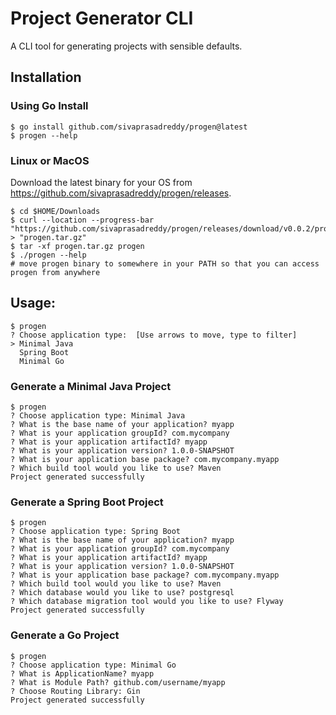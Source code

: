 # Project Generator CLI
A CLI tool for generating projects with sensible defaults.

## Installation

### Using Go Install

```shell
$ go install github.com/sivaprasadreddy/progen@latest
$ progen --help
```

### Linux or MacOS
Download the latest binary for your OS from https://github.com/sivaprasadreddy/progen/releases.

```shell
$ cd $HOME/Downloads
$ curl --location --progress-bar "https://github.com/sivaprasadreddy/progen/releases/download/v0.0.2/progen_Darwin_arm64.tar.gz" > "progen.tar.gz"
$ tar -xf progen.tar.gz progen
$ ./progen --help
# move progen binary to somewhere in your PATH so that you can access progen from anywhere 
```

## Usage:

```shell
$ progen
? Choose application type:  [Use arrows to move, type to filter]
> Minimal Java
  Spring Boot
  Minimal Go
```

### Generate a Minimal Java Project

```shell
$ progen
? Choose application type: Minimal Java
? What is the base name of your application? myapp
? What is your application groupId? com.mycompany
? What is your application artifactId? myapp
? What is your application version? 1.0.0-SNAPSHOT
? What is your application base package? com.mycompany.myapp
? Which build tool would you like to use? Maven
Project generated successfully
```

### Generate a Spring Boot Project
```shell
$ progen
? Choose application type: Spring Boot
? What is the base name of your application? myapp
? What is your application groupId? com.mycompany
? What is your application artifactId? myapp
? What is your application version? 1.0.0-SNAPSHOT
? What is your application base package? com.mycompany.myapp
? Which build tool would you like to use? Maven
? Which database would you like to use? postgresql
? Which database migration tool would you like to use? Flyway
Project generated successfully
```

### Generate a Go Project
```shell
$ progen
? Choose application type: Minimal Go
? What is ApplicationName? myapp
? What is Module Path? github.com/username/myapp
? Choose Routing Library: Gin
Project generated successfully
```